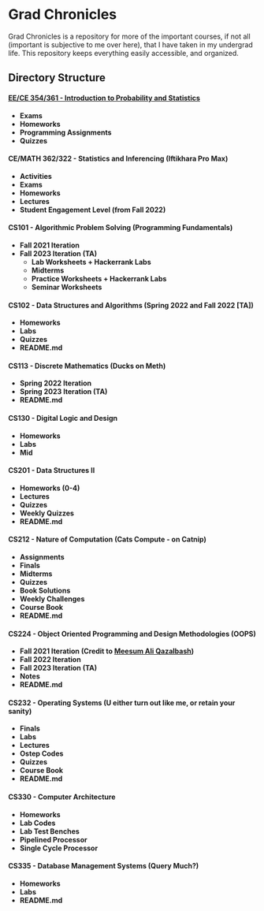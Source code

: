 # Grad Chronicles

Grad Chronicles is a repository for more of the important courses, if not all (important is subjective to me over here), that I have taken in my undergrad life. This repository keeps everything easily accessible, and organized.

## Directory Structure
<!-- 
```
Grad Chronicles
├── EE/CE 354/361 - Introduction to Probability and Statistics 
│   ├── Exams
│   ├── Homeworks
│   ├── Programming Assignments
│   └── Quizzes
|
├── CE/MATH 362/322 - Statistics and Inferencing (Iftikhara Pro Max)
│   ├── Activities
│   ├── Exams
│   ├── Homeworks
│   ├── Lectures
│   └── Student Engagement Level (from Fall 2022)
|
├── CS101 - Algorithmic Problem Solving (Programming Fundamentals)
│   ├── Fall 2021 Iteration
│   └── Fall 2023 Iteration (TA)
│       ├── Lab Worksheets + Hackerrank Labs
│       ├── Midterms
│       ├── Practice Worksheets + Hackerrank Labs
│       └── Seminar Worksheets
│   
├── CS102 - Data Structures and Algorithms (Spring 2022 and Fall 2022 [TA])
│   ├── Homeworks
│   ├── Labs
│   ├── Quizzes
│   └── README.md
│
├── CS113 - Discrete Mathematics (Ducks on Meth)
│   ├── Spring 2022 Iteration
│   ├── Spring 2023 Iteration (TA)
|   └── README.md
|
├── CS130 - Digital Logic and Design
|   ├── Homeworks
|   ├── Labs
|   └── Mid
│
├── CS201 - Data Structures II
│   ├── Homework 0
│   ├── Homework 1
│   ├── Homework 2
│   ├── Homework 3
│   ├── Homework 4
│   ├── Lectures
│   ├── Quizzes
│   ├── Weekly Quizzes
│   └── README.md
|
├── CS212 - Nature of Computation (Cats Compute - on Catnip)
│   ├── Assignments
│   ├── Finals
│   ├── Midterms
│   ├── Quizzes
│   ├── Book Solutions
│   ├── Weekly Challenges
│   ├── Course Book
│   └── README.md
|
├── CS224 - Object Oriented Programming and Design Methodologies (OOPS)
│   ├── Fall 2021 Iteration (Credit goes to [Meesum Ali Qazalbash](https://github.com/qazalbash/))
│   ├── Fall 2022 Iteration
│   ├── Fall 2023 Iteration (TA)
│   ├── Notes
|   └── README.md
|
├── CS232 - Operating Systems (U either turn out like me, or retain your sanity)
│   ├── Finals
│   ├── Labs
│   ├── Lectures
│   ├── Ostep Codes
│   ├── Quizzes
│   ├── Course Book
|   └── README.md
|
├── CS330 - Computer Architecture
|
└── CS335 - Database Management Systems (Query Much?)
    ├── Homeworks
    ├── Labs
    └── README.md

``` -->
#### [EE/CE 354/361 - Introduction to Probability and Statistics](CE-EE-361-354-Probability-and-Statistics)
- **Exams**
- **Homeworks**
- **Programming Assignments**
- **Quizzes**

#### **CE/MATH 362/322 - Statistics and Inferencing (Iftikhara Pro Max)**
- **Activities**
- **Exams**
- **Homeworks**
- **Lectures**
- **Student Engagement Level (from Fall 2022)**

#### **CS101 - Algorithmic Problem Solving (Programming Fundamentals)**
- **Fall 2021 Iteration**
- **Fall 2023 Iteration (TA)**
    - **Lab Worksheets + Hackerrank Labs**
    - **Midterms**
    - **Practice Worksheets + Hackerrank Labs**
    - **Seminar Worksheets**

#### **CS102 - Data Structures and Algorithms (Spring 2022 and Fall 2022 [TA])**
- **Homeworks**
- **Labs**
- **Quizzes**
- **README.md**

#### **CS113 - Discrete Mathematics (Ducks on Meth)**
- **Spring 2022 Iteration**
- **Spring 2023 Iteration (TA)**
- **README.md**

#### **CS130 - Digital Logic and Design**
- **Homeworks**
- **Labs**
- **Mid**

#### **CS201 - Data Structures II**
- **Homeworks (0-4)**
- **Lectures**
- **Quizzes**
- **Weekly Quizzes**
- **README.md**

#### **CS212 - Nature of Computation (Cats Compute - on Catnip)**
- **Assignments**
- **Finals**
- **Midterms**
- **Quizzes**
- **Book Solutions**
- **Weekly Challenges**
- **Course Book**
- **README.md**

#### **CS224 - Object Oriented Programming and Design Methodologies (OOPS)**
- **Fall 2021 Iteration (Credit to [Meesum Ali Qazalbash](https://github.com/qazalbash/))**
- **Fall 2022 Iteration**
- **Fall 2023 Iteration (TA)**
- **Notes**
- **README.md**

#### **CS232 - Operating Systems (U either turn out like me, or retain your sanity)**
- **Finals**
- **Labs**
- **Lectures**
- **Ostep Codes**
- **Quizzes**
- **Course Book**
- **README.md**

#### **CS330 - Computer Architecture**
- **Homeworks**
- **Lab Codes**
- **Lab Test Benches**
- **Pipelined Processor**
- **Single Cycle Processor** 


#### **CS335 - Database Management Systems (Query Much?)**
- **Homeworks**
- **Labs**
- **README.md**